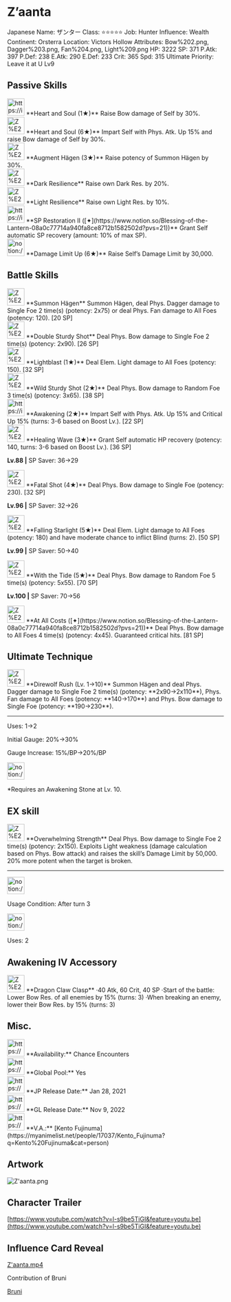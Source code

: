# Z’aanta

Japanese Name: ザンター
Class: ⭐️⭐️⭐️⭐️⭐️
Job: Hunter
Influence: Wealth
Continent: Orsterra
Location: Victors Hollow
Attributes: Bow%202.png, Dagger%203.png, Fan%204.png, Light%209.png
HP: 3222
SP: 371
P.Atk: 397
P.Def: 238
E.Atk: 290
E.Def: 233
Crit: 365
Spd: 315
Ultimate Priority: Leave it at U Lv9

## Passive Skills

<aside>
<img src="https://img.game8.jp/6930255/17bbb3a57e1f99256daf824e99d41a44.png/show" alt="https://img.game8.jp/6930255/17bbb3a57e1f99256daf824e99d41a44.png/show" width="40px" /> **Heart and Soul (1★)**
Raise Bow damage of Self by 30%.

<aside>
<img src="Z%E2%80%99aanta%205997ce2d9c7b45d1b9ffb95344192998/Phys_Atk_Boost.png" alt="Z%E2%80%99aanta%205997ce2d9c7b45d1b9ffb95344192998/Phys_Atk_Boost.png" width="40px" /> **Heart and Soul (6★)**
Impart Self with Phys. Atk. Up 15% and raise Bow damage of Self by 30%.

</aside>

</aside>

<aside>
<img src="Z%E2%80%99aanta%205997ce2d9c7b45d1b9ffb95344192998/Augment_Hagen.png" alt="Z%E2%80%99aanta%205997ce2d9c7b45d1b9ffb95344192998/Augment_Hagen.png" width="40px" /> **Augment Hägen (3★)**
Raise potency of Summon Hägen by 30%.

</aside>

<aside>
<img src="Z%E2%80%99aanta%205997ce2d9c7b45d1b9ffb95344192998/Dark_Resilience.png" alt="Z%E2%80%99aanta%205997ce2d9c7b45d1b9ffb95344192998/Dark_Resilience.png" width="40px" /> **Dark Resilience**
Raise own Dark Res. by 20%.

</aside>

<aside>
<img src="Z%E2%80%99aanta%205997ce2d9c7b45d1b9ffb95344192998/Light_Resilience.png" alt="Z%E2%80%99aanta%205997ce2d9c7b45d1b9ffb95344192998/Light_Resilience.png" width="40px" /> **Light Resilience**
Raise own Light Res. by 10%.

</aside>

<aside>
<img src="https://img.game8.jp/6936448/39b8fea11c6e0fc1f670bfbfb62d93f7.png/show" alt="https://img.game8.jp/6936448/39b8fea11c6e0fc1f670bfbfb62d93f7.png/show" width="40px" /> **SP Restoration II ([✦](https://www.notion.so/Blessing-of-the-Lantern-08a0c77714a940fa8ce8712b1582502d?pvs=21))**
Grant Self automatic SP recovery (amount: 10% of max SP).

</aside>

<aside>
<img src="notion://custom_emoji/2482af5e-3bb7-4af8-a110-df4150e44521/17debbc6-5396-80a6-933a-007af3a7f551" alt="notion://custom_emoji/2482af5e-3bb7-4af8-a110-df4150e44521/17debbc6-5396-80a6-933a-007af3a7f551" width="40px" /> **Damage Limit Up (6★)**
Raise Self’s Damage Limit by 30,000.

</aside>

## Battle Skills

<aside>
<img src="Z%E2%80%99aanta%205997ce2d9c7b45d1b9ffb95344192998/Summon_Hagen.png" alt="Z%E2%80%99aanta%205997ce2d9c7b45d1b9ffb95344192998/Summon_Hagen.png" width="40px" /> **Summon Hägen**
Summon Hägen, deal Phys. Dagger damage to Single Foe  2 time(s) (potency: 2x75) or deal Phys. Fan damage to All Foes (potency: 120). [20 SP]

</aside>

<aside>
<img src="Z%E2%80%99aanta%205997ce2d9c7b45d1b9ffb95344192998/Bow.png" alt="Z%E2%80%99aanta%205997ce2d9c7b45d1b9ffb95344192998/Bow.png" width="40px" /> **Double Sturdy Shot**
Deal Phys. Bow damage to Single Foe 2 time(s) (potency: 2x90). [26 SP]

</aside>

<aside>
<img src="Z%E2%80%99aanta%205997ce2d9c7b45d1b9ffb95344192998/Light.png" alt="Z%E2%80%99aanta%205997ce2d9c7b45d1b9ffb95344192998/Light.png" width="40px" /> **Lightblast (1★)**
Deal Elem. Light damage to All Foes (potency: 150). [32 SP]

</aside>

<aside>
<img src="Z%E2%80%99aanta%205997ce2d9c7b45d1b9ffb95344192998/Bow%201.png" alt="Z%E2%80%99aanta%205997ce2d9c7b45d1b9ffb95344192998/Bow%201.png" width="40px" /> **Wild Sturdy Shot (2★)**
Deal Phys. Bow damage to Random Foe 3 time(s) (potency: 3x65). [38 SP]

</aside>

<aside>
<img src="https://img.game8.jp/6909195/fb1af3b553f4112d4403e0f7452fd2a2.png/show" alt="https://img.game8.jp/6909195/fb1af3b553f4112d4403e0f7452fd2a2.png/show" width="40px" /> **Awakening (2★)**
Impart Self with Phys. Atk. Up 15% and Critical Up 15% (turns: 3-6 based on Boost Lv.). [22 SP]

</aside>

<aside>
<img src="Z%E2%80%99aanta%205997ce2d9c7b45d1b9ffb95344192998/Vim_and_Vigor.png" alt="Z%E2%80%99aanta%205997ce2d9c7b45d1b9ffb95344192998/Vim_and_Vigor.png" width="40px" /> **Healing Wave (3★)**
Grant Self automatic HP recovery (potency: 140, turns: 3-6 based on Boost Lv.). [36 SP]

**Lv.88 |** SP Saver: 36→29

</aside>

<aside>
<img src="Z%E2%80%99aanta%205997ce2d9c7b45d1b9ffb95344192998/Bow%202.png" alt="Z%E2%80%99aanta%205997ce2d9c7b45d1b9ffb95344192998/Bow%202.png" width="40px" /> **Fatal Shot (4★)**
Deal Phys. Bow damage to Single Foe (potency: 230). [32 SP]

**Lv.96 |** SP Saver: 32→26

</aside>

<aside>
<img src="Z%E2%80%99aanta%205997ce2d9c7b45d1b9ffb95344192998/Light%201.png" alt="Z%E2%80%99aanta%205997ce2d9c7b45d1b9ffb95344192998/Light%201.png" width="40px" /> **Falling Starlight (5★)**
Deal Elem. Light damage to All Foes (potency: 180) and have moderate chance to inflict Blind (turns: 2). [50 SP]

**Lv.99 |** SP Saver: 50→40

</aside>

<aside>
<img src="Z%E2%80%99aanta%205997ce2d9c7b45d1b9ffb95344192998/Bow%203.png" alt="Z%E2%80%99aanta%205997ce2d9c7b45d1b9ffb95344192998/Bow%203.png" width="40px" /> **With the Tide (5★)**
Deal Phys. Bow damage to Random Foe 5 time(s) (potency: 5x55). [70 SP]

**Lv.100 |** SP Saver: 70→56

</aside>

<aside>
<img src="Z%E2%80%99aanta%205997ce2d9c7b45d1b9ffb95344192998/Bow%203.png" alt="Z%E2%80%99aanta%205997ce2d9c7b45d1b9ffb95344192998/Bow%203.png" width="40px" /> **At All Costs ([✦](https://www.notion.so/Blessing-of-the-Lantern-08a0c77714a940fa8ce8712b1582502d?pvs=21))**
Deal Phys. Bow damage to All Foes 4 time(s) (potency: 4x45). Guaranteed critical hits. [81 SP]

</aside>

## Ultimate Technique

<aside>
<img src="Z%E2%80%99aanta%205997ce2d9c7b45d1b9ffb95344192998/Summon_Hagen%201.png" alt="Z%E2%80%99aanta%205997ce2d9c7b45d1b9ffb95344192998/Summon_Hagen%201.png" width="40px" /> **Direwolf Rush (Lv. 1→10)**
Summon Hägen and deal Phys. Dagger damage to Single Foe 2 time(s) (potency: **2x90→2x110**), Phys. Fan damage to All Foes (potency: **140→170**) and Phys. Bow damage to Single Foe (potency: **190→230**).

---

Uses:
1→2

Initial Gauge:
20%→30%

Gauge Increase:
15%/BP→20%/BP

<aside>
<img src="notion://custom_emoji/2482af5e-3bb7-4af8-a110-df4150e44521/182ebbc6-5396-80af-9978-007ac248795b" alt="notion://custom_emoji/2482af5e-3bb7-4af8-a110-df4150e44521/182ebbc6-5396-80af-9978-007ac248795b" width="40px" />

*Requires an Awakening Stone at Lv. 10.

</aside>

</aside>

## EX skill

<aside>
<img src="Z%E2%80%99aanta%205997ce2d9c7b45d1b9ffb95344192998/Bow%204.png" alt="Z%E2%80%99aanta%205997ce2d9c7b45d1b9ffb95344192998/Bow%204.png" width="40px" /> **Overwhelming Strength**
Deal Phys. Bow damage to Single Foe 2 time(s) (potency: 2x150). Exploits Light weakness (damage calculation based on Phys. Bow attack) and raises the skill’s Damage Limit by 50,000. 20% more potent when the target is broken.

---

<aside>
<img src="notion://custom_emoji/2482af5e-3bb7-4af8-a110-df4150e44521/137ebbc6-5396-802c-b9bc-007a54884b6f" alt="notion://custom_emoji/2482af5e-3bb7-4af8-a110-df4150e44521/137ebbc6-5396-802c-b9bc-007a54884b6f" width="40px" />

Usage Condition: After turn 3

</aside>

<aside>
<img src="notion://custom_emoji/2482af5e-3bb7-4af8-a110-df4150e44521/137ebbc6-5396-80ba-9f36-007a936447ac" alt="notion://custom_emoji/2482af5e-3bb7-4af8-a110-df4150e44521/137ebbc6-5396-80ba-9f36-007a936447ac" width="40px" />

Uses: 2

</aside>

</aside>

## Awakening IV Accessory

<aside>
<img src="Z%E2%80%99aanta%205997ce2d9c7b45d1b9ffb95344192998/Awakening_IV.png" alt="Z%E2%80%99aanta%205997ce2d9c7b45d1b9ffb95344192998/Awakening_IV.png" width="40px" /> **Dragon Claw Clasp**
·40 Atk, 60 Crit, 40 SP
·Start of the battle: Lower Bow Res. of all enemies by 15% (turns: 3)
·When breaking an enemy, lower their Bow Res. by 15% (turns: 3)

</aside>

## Misc.

<aside>
<img src="https://www.notion.so/icons/gift_gray.svg" alt="https://www.notion.so/icons/gift_gray.svg" width="40px" /> **Availability:** Chance Encounters

</aside>

<aside>
<img src="https://www.notion.so/icons/globe_gray.svg" alt="https://www.notion.so/icons/globe_gray.svg" width="40px" /> **Global Pool:** Yes

</aside>

<aside>
<img src="https://www.notion.so/icons/calendar_red.svg" alt="https://www.notion.so/icons/calendar_red.svg" width="40px" /> **JP Release Date:**
Jan 28, 2021

</aside>

<aside>
<img src="https://www.notion.so/icons/calendar_blue.svg" alt="https://www.notion.so/icons/calendar_blue.svg" width="40px" /> **GL Release Date:**
Nov 9, 2022

</aside>

<aside>
<img src="https://www.notion.so/icons/microphone_gray.svg" alt="https://www.notion.so/icons/microphone_gray.svg" width="40px" /> **V.A.:** [Kento Fujinuma](https://myanimelist.net/people/17037/Kento_Fujinuma?q=Kento%20Fujinuma&cat=person)

</aside>

## Artwork

![Z'aanta.png](Z%E2%80%99aanta%205997ce2d9c7b45d1b9ffb95344192998/Zaanta.png)

## Character Trailer

[https://www.youtube.com/watch?v=l-s9be5TiGI&feature=youtu.be](https://www.youtube.com/watch?v=l-s9be5TiGI&feature=youtu.be)

## Influence Card Reveal

[Z'aanta.mp4](Z%E2%80%99aanta%205997ce2d9c7b45d1b9ffb95344192998/Zaanta.mp4)

Contribution of Bruni

[Bruni](https://www.youtube.com/@BruniPlaysOctopath)